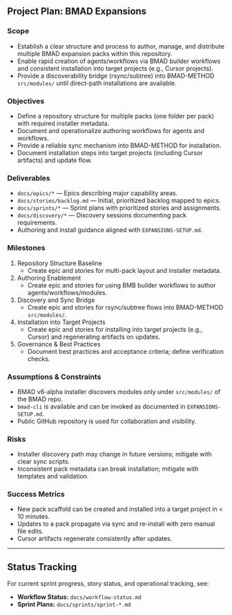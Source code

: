 ## Project Plan: BMAD Expansions

### Scope
- Establish a clear structure and process to author, manage, and distribute multiple BMAD expansion packs within this repository.
- Enable rapid creation of agents/workflows via BMAD builder workflows and consistent installation into target projects (e.g., Cursor projects).
- Provide a discoverability bridge (rsync/subtree) into BMAD-METHOD `src/modules/` until direct-path installations are available.

### Objectives
- Define a repository structure for multiple packs (one folder per pack) with required installer metadata.
- Document and operationalize authoring workflows for agents and workflows.
- Provide a reliable sync mechanism into BMAD-METHOD for installation.
- Document installation steps into target projects (including Cursor artifacts) and update flow.

### Deliverables
- `docs/epics/*` — Epics describing major capability areas.
- `docs/stories/backlog.md` — Initial, prioritized backlog mapped to epics.
- `docs/sprints/*` — Sprint plans with prioritized stories and assignments.
- `docs/discovery/*` — Discovery sessions documenting pack requirements.
- Authoring and install guidance aligned with `EXPANSIONS-SETUP.md`.

### Milestones
1. Repository Structure Baseline
   - Create epic and stories for multi-pack layout and installer metadata.
2. Authoring Enablement
   - Create epic and stories for using BMB builder workflows to author agents/workflows/modules.
3. Discovery and Sync Bridge
   - Create epic and stories for rsync/subtree flows into BMAD-METHOD `src/modules/`.
4. Installation into Target Projects
   - Create epic and stories for installing into target projects (e.g., Cursor) and regenerating artifacts on updates.
5. Governance & Best Practices
   - Document best practices and acceptance criteria; define verification checks.

### Assumptions & Constraints
- BMAD v6-alpha installer discovers modules only under `src/modules/` of the BMAD repo.
- `bmad-cli` is available and can be invoked as documented in `EXPANSIONS-SETUP.md`.
- Public GitHub repository is used for collaboration and visibility.

### Risks
- Installer discovery path may change in future versions; mitigate with clear sync scripts.
- Inconsistent pack metadata can break installation; mitigate with templates and validation.

### Success Metrics
- New pack scaffold can be created and installed into a target project in < 10 minutes.
- Updates to a pack propagate via sync and re-install with zero manual file edits.
- Cursor artifacts regenerate consistently after updates.

---

## Status Tracking

For current sprint progress, story status, and operational tracking, see:
- **Workflow Status:** `docs/workflow-status.md`
- **Sprint Plans:** `docs/sprints/sprint-*.md`


